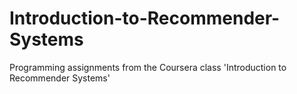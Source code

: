 # Introduction-to-Recommender-Systems
Programming assignments from the Coursera class 'Introduction to Recommender Systems'

